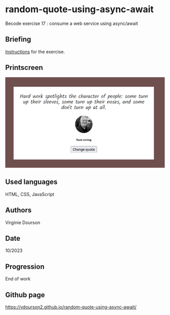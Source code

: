 # random-quote-using-async-await
Becode exercise 17 : consume a web service using async/await

## Briefing
[Instructions](https://github.com/becodeorg/CRL-KELLER-6/blob/main/1.TRAIL/2.The-Hill/1.DOM/12.Asynchrone/randomQuote.md) for the exercise.

## Printscreen
![Printscreen](assets/printscreen.png)

## Used languages
HTML, CSS, JavaScript

## Authors
Virginie Dourson

## Date
10/2023

## Progression
End of work

## Github page
https://vdourson2.github.io/random-quote-using-async-await/

